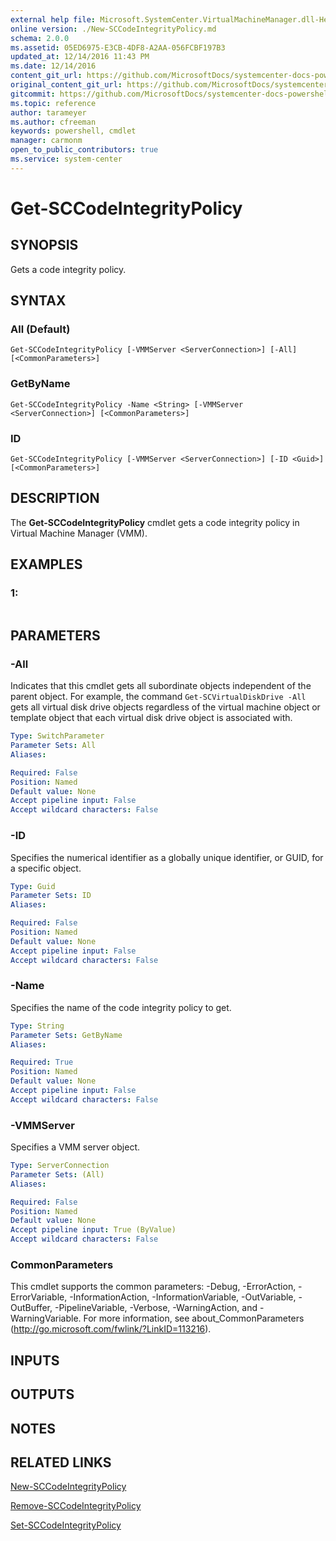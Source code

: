 ```yaml
---
external help file: Microsoft.SystemCenter.VirtualMachineManager.dll-Help.xml
online version: ./New-SCCodeIntegrityPolicy.md
schema: 2.0.0
ms.assetid: 05ED6975-E3CB-4DF8-A2AA-056FCBF197B3
updated_at: 12/14/2016 11:43 PM
ms.date: 12/14/2016
content_git_url: https://github.com/MicrosoftDocs/systemcenter-docs-powershell/blob/master/systemcenter-cmdlets/SystemCenter2016/VirtualMachineManager/v1.0/Get-SCCodeIntegrityPolicy.md
original_content_git_url: https://github.com/MicrosoftDocs/systemcenter-docs-powershell/blob/master/systemcenter-cmdlets/SystemCenter2016/VirtualMachineManager/v1.0/Get-SCCodeIntegrityPolicy.md
gitcommit: https://github.com/MicrosoftDocs/systemcenter-docs-powershell/blob/96cd9bd2780eb6b78c540fa00d3b8a4313e3ed40/systemcenter-cmdlets/SystemCenter2016/VirtualMachineManager/v1.0/Get-SCCodeIntegrityPolicy.md
ms.topic: reference
author: tarameyer
ms.author: cfreeman
keywords: powershell, cmdlet
manager: carmonm
open_to_public_contributors: true
ms.service: system-center
---
```


# Get-SCCodeIntegrityPolicy

## SYNOPSIS
Gets a code integrity policy.

## SYNTAX

### All (Default)
```
Get-SCCodeIntegrityPolicy [-VMMServer <ServerConnection>] [-All] [<CommonParameters>]
```

### GetByName
```
Get-SCCodeIntegrityPolicy -Name <String> [-VMMServer <ServerConnection>] [<CommonParameters>]
```

### ID
```
Get-SCCodeIntegrityPolicy [-VMMServer <ServerConnection>] [-ID <Guid>] [<CommonParameters>]
```

## DESCRIPTION
The **Get-SCCodeIntegrityPolicy** cmdlet gets a code integrity policy in Virtual Machine Manager (VMM).

## EXAMPLES

### 1:
```

```

## PARAMETERS

### -All
Indicates that this cmdlet gets all subordinate objects independent of the parent object.
For example, the command `Get-SCVirtualDiskDrive -All` gets all virtual disk drive objects regardless of the virtual machine object or template object that each virtual disk drive object is associated with.

```yaml
Type: SwitchParameter
Parameter Sets: All
Aliases: 

Required: False
Position: Named
Default value: None
Accept pipeline input: False
Accept wildcard characters: False
```

### -ID
Specifies the numerical identifier as a globally unique identifier, or GUID, for a specific object.

```yaml
Type: Guid
Parameter Sets: ID
Aliases: 

Required: False
Position: Named
Default value: None
Accept pipeline input: False
Accept wildcard characters: False
```

### -Name
Specifies the name of the code integrity policy to get.

```yaml
Type: String
Parameter Sets: GetByName
Aliases: 

Required: True
Position: Named
Default value: None
Accept pipeline input: False
Accept wildcard characters: False
```

### -VMMServer
Specifies a VMM server object.

```yaml
Type: ServerConnection
Parameter Sets: (All)
Aliases: 

Required: False
Position: Named
Default value: None
Accept pipeline input: True (ByValue)
Accept wildcard characters: False
```

### CommonParameters
This cmdlet supports the common parameters: -Debug, -ErrorAction, -ErrorVariable, -InformationAction, -InformationVariable, -OutVariable, -OutBuffer, -PipelineVariable, -Verbose, -WarningAction, and -WarningVariable. For more information, see about_CommonParameters (http://go.microsoft.com/fwlink/?LinkID=113216).

## INPUTS

## OUTPUTS

## NOTES

## RELATED LINKS

[New-SCCodeIntegrityPolicy](xref:SystemCenter2016/VirtualMachineManager/v1.0/New-SCCodeIntegrityPolicy.md)

[Remove-SCCodeIntegrityPolicy](xref:SystemCenter2016/VirtualMachineManager/v1.0/Remove-SCCodeIntegrityPolicy.md)

[Set-SCCodeIntegrityPolicy](xref:SystemCenter2016/VirtualMachineManager/v1.0/Set-SCCodeIntegrityPolicy.md)

